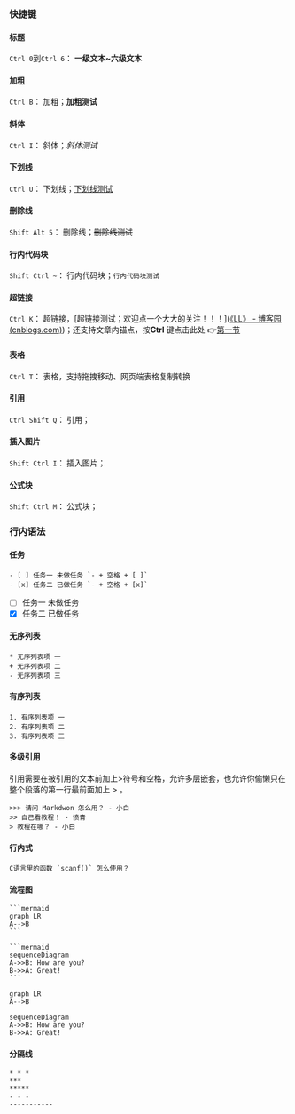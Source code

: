 ### 快捷键

#### 标题

`Ctrl 0`到`Ctrl 6`： **一级文本~六级文本**

#### 加粗

`Ctrl B`： 加粗；**加粗测试**

#### 斜体

`Ctrl I`： 斜体；*斜体测试*

#### 下划线

`Ctrl U`： 下划线；<u>下划线测试</u>

#### 删除线

`Shift Alt 5`： 删除线；~~删除线测试~~

#### 行内代码块

`Shift Ctrl ~`： 行内代码块；`行内代码块测试`

#### 超链接

`Ctrl K`： 超链接，[超链接测试；欢迎点一个大大的关注！！！]([《LL》 - 博客园 (cnblogs.com)](https://www.cnblogs.com/liulia/))；还支持文章内锚点，按**Ctrl** 键点击此处 👉[第一节](https://www.cnblogs.com/liulia/p/14837982.html#Markdown快速入门常用快捷键（typora）)

#### 表格

`Ctrl T`： 表格，支持拖拽移动、网页端表格复制转换

#### 引用

`Ctrl Shift Q`： 引用；

#### 插入图片

`Shift Ctrl I`： 插入图片；

#### 公式块

`Shift Ctrl M`： 公式块；

### 行内语法

#### **任务**

```
- [ ] 任务一 未做任务 `- + 空格 + [ ]`
- [x] 任务二 已做任务 `- + 空格 + [x]`
```

- [ ] 任务一 未做任务 
- [x] 任务二 已做任务 

#### **无序列表**

```
* 无序列表项 一
+ 无序列表项 二
- 无序列表项 三
```

#### **有序列表**

```
1. 有序列表项 一
2. 有序列表项 二
3. 有序列表项 三
```

#### **多级引用**

引用需要在被引用的文本前加上>符号和空格，允许多层嵌套，也允许你偷懒只在整个段落的第一行最前面加上 > 。

```
>>> 请问 Markdwon 怎么用？ - 小白
>> 自己看教程！ - 愤青
> 教程在哪？ - 小白
```

#### **行内式**

```
C语言里的函数 `scanf()` 怎么使用？
```

#### 流程图

```
​```mermaid
graph LR
A-->B
​```

​```mermaid
sequenceDiagram
A->>B: How are you?
B->>A: Great!
​```
```

```mermaid
graph LR
A-->B
```

```mermaid
sequenceDiagram
A->>B: How are you?
B->>A: Great!
```

#### 分隔线

```
* * *
***
*****
- - -
-----------
```

